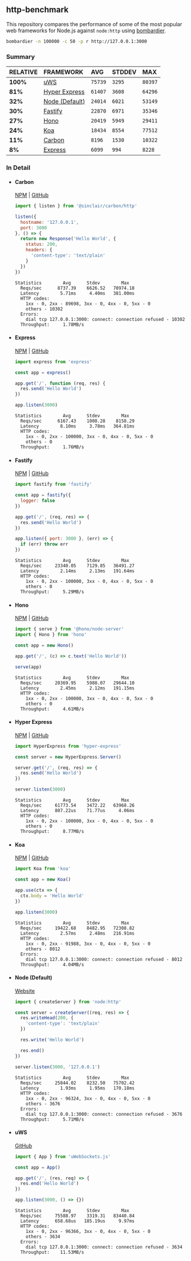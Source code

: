 ## http-benchmark

This repository compares the performance of some of the most popular web frameworks for Node.js against `node:http` using [bombardier](https://github.com/codesenberg/bombardier).

```bash
bombardier -n 100000 -c 50 -p r http://127.0.0.1:3000
```

### Summary

| RELATIVE | FRAMEWORK | AVG | STDDEV | MAX |
| :--- | :--- | :--- | :--- | :--- |
| **100%** | [uWS](#uws) | `75739` | `3295` | `80397` |
| **81%** | [Hyper Express](#hyper-express) | `61407` | `3608` | `64296` |
| **32%** | [Node (Default)](#node-default) | `24014` | `6021` | `53149` |
| **30%** | [Fastify](#fastify) | `22870` | `6971` | `35346` |
| **27%** | [Hono](#hono) | `20419` | `5949` | `29411` |
| **24%** | [Koa](#koa) | `18434` | `8554` | `77512` |
| **11%** | [Carbon](#carbon) | `8196` | `1530` | `10322` |
| **8%** | [Express](#express) | `6099` | `994` | `8228` |


### In Detail

- #### Carbon
  [NPM](https://npmjs.com/@sinclair/carbon) | [GitHub](https://github.com/sinclairzx81/carbon)
  ```js
  import { listen } from '@sinclair/carbon/http'

  listen({
    hostname: '127.0.0.1',
    port: 3000
  }, () => {
    return new Response('Hello World', {
      status: 200,
      headers: {
        'content-type': 'text/plain'
      }
    })
  })
  ```

  ```
  Statistics        Avg      Stdev        Max
    Reqs/sec      8737.39    6626.52   70974.18
    Latency        5.71ms     4.40ms   381.00ms
    HTTP codes:
      1xx - 0, 2xx - 89698, 3xx - 0, 4xx - 0, 5xx - 0
      others - 10302
    Errors:
      dial tcp 127.0.0.1:3000: connect: connection refused - 10302
    Throughput:     1.78MB/s
  ```

- #### Express
  [NPM](https://npmjs.com/express) | [GitHub](https://github.com/expressjs/express)
  ```js
  import express from 'express'

  const app = express()

  app.get('/', function (req, res) {
    res.send('Hello World')
  })

  app.listen(3000)
  ```

  ```
  Statistics        Avg      Stdev        Max
    Reqs/sec      6167.43    1008.28    8158.29
    Latency        8.10ms     3.78ms   364.81ms
    HTTP codes:
      1xx - 0, 2xx - 100000, 3xx - 0, 4xx - 0, 5xx - 0
      others - 0
    Throughput:     1.76MB/s
  ```

- #### Fastify
  [NPM](https://npmjs.com/fastify) | [GitHub](https://github.com/fastify/fastify)
  ```js
  import fastify from 'fastify'

  const app = fastify({
    logger: false
  })

  app.get('/', (req, res) => {
    res.send('Hello World')
  })

  app.listen({ port: 3000 }, (err) => {
    if (err) throw err
  })
  ```

  ```
  Statistics        Avg      Stdev        Max
    Reqs/sec     23340.05    7129.85   36491.27
    Latency        2.14ms     2.13ms   191.64ms
    HTTP codes:
      1xx - 0, 2xx - 100000, 3xx - 0, 4xx - 0, 5xx - 0
      others - 0
    Throughput:     5.29MB/s
  ```

- #### Hono
  [NPM](https://npmjs.com/hono) | [GitHub](https://github.com/honojs/hono)
  ```js
  import { serve } from '@hono/node-server'
  import { Hono } from 'hono'

  const app = new Hono()

  app.get('/', (c) => c.text('Hello World'))

  serve(app)
  ```

  ```
  Statistics        Avg      Stdev        Max
    Reqs/sec     20369.95    5988.07   29644.10
    Latency        2.45ms     2.12ms   191.15ms
    HTTP codes:
      1xx - 0, 2xx - 100000, 3xx - 0, 4xx - 0, 5xx - 0
      others - 0
    Throughput:     4.61MB/s
  ```

- #### Hyper Express
  [NPM](https://npmjs.com/hyper-express) | [GitHub](https://github.com/kartikk221/hyper-express)
  ```js
  import HyperExpress from 'hyper-express'

  const server = new HyperExpress.Server()

  server.get('/', (req, res) => {
    res.send('Hello World')
  })

  server.listen(3000)
  ```

  ```
  Statistics        Avg      Stdev        Max
    Reqs/sec     61773.54    3472.22   63968.26
    Latency      807.22us    71.77us     4.06ms
    HTTP codes:
      1xx - 0, 2xx - 100000, 3xx - 0, 4xx - 0, 5xx - 0
      others - 0
    Throughput:     8.77MB/s
  ```

- #### Koa
  [NPM](https://npmjs.com/koa) | [GitHub](https://github.com/koajs/koa)
  ```js
  import Koa from 'koa'

  const app = new Koa()

  app.use(ctx => {
    ctx.body = 'Hello World'
  })

  app.listen(3000)
  ```

  ```
  Statistics        Avg      Stdev        Max
    Reqs/sec     19422.68    8482.95   72308.82
    Latency        2.57ms     2.48ms   216.91ms
    HTTP codes:
      1xx - 0, 2xx - 91988, 3xx - 0, 4xx - 0, 5xx - 0
      others - 8012
    Errors:
      dial tcp 127.0.0.1:3000: connect: connection refused - 8012
    Throughput:     4.04MB/s
  ```

- #### Node (Default)
  [Website](https://nodejs.org/api/http.html)
  ```js
  import { createServer } from 'node:http'

  const server = createServer((req, res) => {
    res.writeHead(200, {
      'content-type': 'text/plain'
    })

    res.write('Hello World')

    res.end()
  })

  server.listen(3000, '127.0.0.1')
  ```

  ```
  Statistics        Avg      Stdev        Max
    Reqs/sec     25844.02    8232.50   75702.42
    Latency        1.93ms     1.95ms   170.18ms
    HTTP codes:
      1xx - 0, 2xx - 96324, 3xx - 0, 4xx - 0, 5xx - 0
      others - 3676
    Errors:
      dial tcp 127.0.0.1:3000: connect: connection refused - 3676
    Throughput:     5.71MB/s
  ```

- #### uWS
  [GitHub](https://github.com/uNetworking/uWebSockets.js)
  ```js
  import { App } from 'uWebSockets.js'

  const app = App()

  app.get('/', (res, req) => {
    res.end('Hello World')
  })

  app.listen(3000, () => {})
  ```

  ```
  Statistics        Avg      Stdev        Max
    Reqs/sec     75588.97    3319.31   83440.84
    Latency      658.68us   185.19us     9.97ms
    HTTP codes:
      1xx - 0, 2xx - 96366, 3xx - 0, 4xx - 0, 5xx - 0
      others - 3634
    Errors:
      dial tcp 127.0.0.1:3000: connect: connection refused - 3634
    Throughput:    11.53MB/s
  ```


